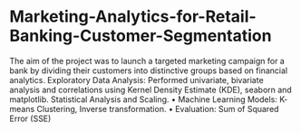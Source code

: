 # Marketing-Analytics-for-Retail-Banking-Customer-Segmentation
The aim of the project was to launch a targeted marketing campaign for a bank by dividing their customers into distinctive groups based on financial analytics. Exploratory Data Analysis: Performed univariate, bivariate analysis and correlations using Kernel Density Estimate (KDE), seaborn and matplotlib. Statistical Analysis and Scaling. • Machine Learning Models: K- means Clustering, Inverse transformation. • Evaluation: Sum of Squared Error (SSE)
